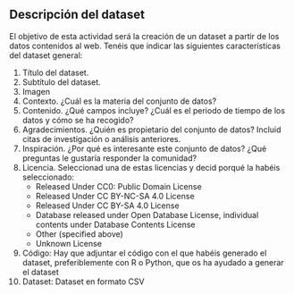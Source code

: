 ## Descripción del dataset

El objetivo de esta actividad será la creación de un dataset a partir de los datos contenidos al web. Tenéis que indicar las siguientes características del dataset general: 
 <ol>
  <li>Título del dataset. </li>
  
  <li>Subtítulo del dataset. </li> 

  <li>Imagen </li>

<li> Contexto. ¿Cuál es la materia del conjunto de datos?</li>
<li> Contenido. ¿Qué campos incluye? ¿Cuál es el periodo de tiempo de los datos y cómo se ha recogido? 
<li> Agradecimientos. ¿Quién es propietario del conjunto de datos? Incluid citas de investigación o análisis anteriores. 
<li>Inspiración. ¿Por qué es interesante este conjunto de datos? ¿Qué preguntas le gustaría responder la comunidad? </li>
<li>Licencia. Seleccionad una de estas licencias y decid porqué la habéis seleccionado: 
  <ul>
    <li>Released Under CC0: Public Domain License</li>
    <li>Released Under CC BY-NC-SA 4.0 License</li>
    <li>Released Under CC BY-SA 4.0 License</li> 
    <li>Database released under Open Database License, individual contents under Database Contents License</li> 
    <li>Other (specified above) </li> 
    <li>Unknown License</li> 
  </ul>
 <li>Código: Hay que adjuntar el código con el que habéis generado el dataset, preferiblemente con R o Python, que os ha ayudado a generar el dataset </li>
 <li>Dataset: Dataset en formato CSV </li>

<ol>
